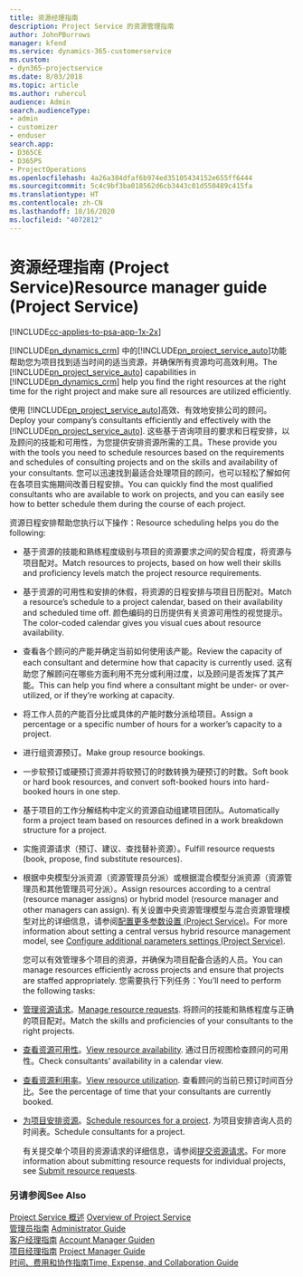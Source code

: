 ```yaml
---
title: 资源经理指南
description: Project Service 的资源管理指南
author: JohnPBurrows
manager: kfend
ms.service: dynamics-365-customerservice
ms.custom:
- dyn365-projectservice
ms.date: 8/03/2018
ms.topic: article
ms.author: ruhercul
audience: Admin
search.audienceType:
- admin
- customizer
- enduser
search.app:
- D365CE
- D365PS
- ProjectOperations
ms.openlocfilehash: 4a26a384dfaf6b974ed35105434152e655ff6444
ms.sourcegitcommit: 5c4c9bf3ba018562d6cb3443c01d550489c415fa
ms.translationtype: HT
ms.contentlocale: zh-CN
ms.lasthandoff: 10/16/2020
ms.locfileid: "4072812"
---
```

# <a name="resource-manager-guide-project-service"></a><span data-ttu-id="12d33-103">资源经理指南 (Project Service)</span><span class="sxs-lookup"><span data-stu-id="12d33-103">Resource manager guide (Project Service)</span></span>

[!INCLUDE[cc-applies-to-psa-app-1x-2x](../includes/cc-applies-to-psa-app-1x-2x.md)]

<span data-ttu-id="12d33-104">[!INCLUDE[pn_dynamics_crm](../includes/pn-dynamics-crm.md)] 中的[!INCLUDE[pn_project_service_auto](../includes/pn-project-service-auto.md)]功能帮助您为项目找到适当时间的适当资源，并确保所有资源均可高效利用。</span><span class="sxs-lookup"><span data-stu-id="12d33-104">The [!INCLUDE[pn_project_service_auto](../includes/pn-project-service-auto.md)] capabilities in [!INCLUDE[pn_dynamics_crm](../includes/pn-dynamics-crm.md)] help you find the right resources at the right time for the right project and make sure all resources are utilized efficiently.</span></span>  
  
 <span data-ttu-id="12d33-105">使用 [!INCLUDE[pn_project_service_auto](../includes/pn-project-service-auto.md)]高效、有效地安排公司的顾问。</span><span class="sxs-lookup"><span data-stu-id="12d33-105">Deploy your company’s consultants efficiently and effectively with the [!INCLUDE[pn_project_service_auto](../includes/pn-project-service-auto.md)].</span></span> <span data-ttu-id="12d33-106">这些基于咨询项目的要求和日程安排，以及顾问的技能和可用性，为您提供安排资源所需的工具。</span><span class="sxs-lookup"><span data-stu-id="12d33-106">These provide you with the tools you need to schedule resources based on the requirements and schedules of consulting projects and on the skills and availability of your consultants.</span></span> <span data-ttu-id="12d33-107">您可以迅速找到最适合处理项目的顾问，也可以轻松了解如何在各项目实施期间改善日程安排。</span><span class="sxs-lookup"><span data-stu-id="12d33-107">You can quickly find the most qualified consultants who are available to work on projects, and you can easily see how to better schedule them during the course of each project.</span></span>  
  
 <span data-ttu-id="12d33-108">资源日程安排帮助您执行以下操作：</span><span class="sxs-lookup"><span data-stu-id="12d33-108">Resource scheduling helps you do the following:</span></span>  
  
- <span data-ttu-id="12d33-109">基于资源的技能和熟练程度级别与项目的资源要求之间的契合程度，将资源与项目配对。</span><span class="sxs-lookup"><span data-stu-id="12d33-109">Match resources to projects, based on how well their skills and proficiency levels match the project resource requirements.</span></span>  
  
- <span data-ttu-id="12d33-110">基于资源的可用性和安排的休假，将资源的日程安排与项目日历配对。</span><span class="sxs-lookup"><span data-stu-id="12d33-110">Match a resource’s schedule to a project calendar, based on their availability and scheduled time off.</span></span> <span data-ttu-id="12d33-111">颜色编码的日历提供有关资源可用性的视觉提示。</span><span class="sxs-lookup"><span data-stu-id="12d33-111">The color-coded calendar gives you visual cues about resource availability.</span></span>  
  
- <span data-ttu-id="12d33-112">查看各个顾问的产能并确定当前如何使用该产能。</span><span class="sxs-lookup"><span data-stu-id="12d33-112">Review the capacity of each consultant and determine how that capacity is currently used.</span></span> <span data-ttu-id="12d33-113">这有助您了解顾问在哪些方面利用不充分或利用过度，以及顾问是否发挥了其产能。</span><span class="sxs-lookup"><span data-stu-id="12d33-113">This can help you find where a consultant might be under- or over-utilized, or if they’re working at capacity.</span></span>  
  
- <span data-ttu-id="12d33-114">将工作人员的产能百分比或具体的产能时数分派给项目。</span><span class="sxs-lookup"><span data-stu-id="12d33-114">Assign a percentage or a specific number of hours for a worker’s capacity to a project.</span></span>  
  
- <span data-ttu-id="12d33-115">进行组资源预订。</span><span class="sxs-lookup"><span data-stu-id="12d33-115">Make group resource bookings.</span></span>  
  
- <span data-ttu-id="12d33-116">一步软预订或硬预订资源并将软预订的时数转换为硬预订的时数。</span><span class="sxs-lookup"><span data-stu-id="12d33-116">Soft book or hard book resources, and convert soft-booked hours into hard-booked hours in one step.</span></span>  
  
- <span data-ttu-id="12d33-117">基于项目的工作分解结构中定义的资源自动组建项目团队。</span><span class="sxs-lookup"><span data-stu-id="12d33-117">Automatically form a project team based on resources defined in a work breakdown structure for a project.</span></span>  
  
- <span data-ttu-id="12d33-118">实施资源请求（预订、建议、查找替补资源）。</span><span class="sxs-lookup"><span data-stu-id="12d33-118">Fulfill resource requests (book, propose, find substitute resources).</span></span>  
  
- <span data-ttu-id="12d33-119">根据中央模型分派资源（资源管理员分派）或根据混合模型分派资源（资源管理员和其他管理员可分派）。</span><span class="sxs-lookup"><span data-stu-id="12d33-119">Assign resources according to a central (resource manager assigns) or hybrid model (resource manager and other managers can assign).</span></span> <span data-ttu-id="12d33-120">有关设置中央资源管理模型与混合资源管理模型对比的详细信息，请参阅[配置更多参数设置 (Project Service)](../psa/configure-additional-parameters-settings.md)。</span><span class="sxs-lookup"><span data-stu-id="12d33-120">For more information about setting a central versus hybrid resource management model, see [Configure additional parameters settings (Project Service)](../psa/configure-additional-parameters-settings.md).</span></span>  
  
  <span data-ttu-id="12d33-121">您可以有效管理多个项目的资源，并确保为项目配备合适的人员。</span><span class="sxs-lookup"><span data-stu-id="12d33-121">You can manage resources efficiently across projects and ensure that projects are staffed appropriately.</span></span> <span data-ttu-id="12d33-122">您需要执行下列任务：</span><span class="sxs-lookup"><span data-stu-id="12d33-122">You’ll need to perform the following tasks:</span></span>  
  
- <span data-ttu-id="12d33-123">[管理资源请求](../psa/manage-resource-requests.md)。</span><span class="sxs-lookup"><span data-stu-id="12d33-123">[Manage resource requests](../psa/manage-resource-requests.md).</span></span> <span data-ttu-id="12d33-124">将顾问的技能和熟练程度与正确的项目配对。</span><span class="sxs-lookup"><span data-stu-id="12d33-124">Match the skills and proficiencies of your consultants to the right projects.</span></span>  
  
- <span data-ttu-id="12d33-125">[查看资源可用性](../psa/view-resource-availability.md)。</span><span class="sxs-lookup"><span data-stu-id="12d33-125">[View resource availability](../psa/view-resource-availability.md).</span></span> <span data-ttu-id="12d33-126">通过日历视图检查顾问的可用性。</span><span class="sxs-lookup"><span data-stu-id="12d33-126">Check consultants’ availability in a calendar view.</span></span>  
  
- <span data-ttu-id="12d33-127">[查看资源利用率](../psa/view-resource-utilization.md)。</span><span class="sxs-lookup"><span data-stu-id="12d33-127">[View resource utilization](../psa/view-resource-utilization.md).</span></span> <span data-ttu-id="12d33-128">查看顾问的当前已预订时间百分比。</span><span class="sxs-lookup"><span data-stu-id="12d33-128">See the percentage of time that your consultants are currently booked.</span></span>  
  
- <span data-ttu-id="12d33-129">[为项目安排资源](../psa/schedule-resources-project.md)。</span><span class="sxs-lookup"><span data-stu-id="12d33-129">[Schedule resources for a project](../psa/schedule-resources-project.md).</span></span> <span data-ttu-id="12d33-130">为项目安排咨询人员的时间表。</span><span class="sxs-lookup"><span data-stu-id="12d33-130">Schedule consultants for a project.</span></span>  
  
  <span data-ttu-id="12d33-131">有关提交单个项目的资源请求的详细信息，请参阅[提交资源请求](../psa/submit-resource-requests.md)。</span><span class="sxs-lookup"><span data-stu-id="12d33-131">For more information about submitting resource requests for individual projects, see [Submit resource requests](../psa/submit-resource-requests.md).</span></span>  
  
### <a name="see-also"></a><span data-ttu-id="12d33-132">另请参阅</span><span class="sxs-lookup"><span data-stu-id="12d33-132">See Also</span></span>  
 <span data-ttu-id="12d33-133">[Project Service 概述](../psa/overview.md) </span><span class="sxs-lookup"><span data-stu-id="12d33-133">[Overview of Project Service](../psa/overview.md) </span></span>  
 <span data-ttu-id="12d33-134">[管理员指南](../psa/admin-guide.md) </span><span class="sxs-lookup"><span data-stu-id="12d33-134">[Administrator Guide](../psa/admin-guide.md) </span></span>  
 <span data-ttu-id="12d33-135">[客户经理指南](../psa/account-manager-guide.md) </span><span class="sxs-lookup"><span data-stu-id="12d33-135">[Account Manager Guiden](../psa/account-manager-guide.md) </span></span>  
 <span data-ttu-id="12d33-136">[项目经理指南](../psa/project-manager-guide.md) </span><span class="sxs-lookup"><span data-stu-id="12d33-136">[Project Manager Guide](../psa/project-manager-guide.md) </span></span>  
 [<span data-ttu-id="12d33-137">时间、费用和协作指南</span><span class="sxs-lookup"><span data-stu-id="12d33-137">Time, Expense, and Collaboration Guide</span></span>](../psa/time-expense-collaboration-guide.md)
